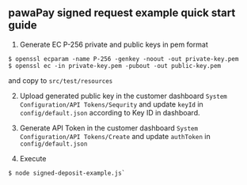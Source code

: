 ## pawaPay signed request example quick start guide

1. Generate EC P-256 private and public keys in pem format 
```
$ openssl ecparam -name P-256 -genkey -noout -out private-key.pem
$ openssl ec -in private-key.pem -pubout -out public-key.pem
```
and copy to `src/test/resources`


2. Upload generated public key in the customer dashboard `System Configuration/API Tokens/Sequrity` and update `keyId` in `config/default.json` according to Key ID in dashboard.


3. Generate API Token in the customer dashboard `System Configuration/API Tokens/Create` and update `authToken` in `config/default.json`


4. Execute 
```
$ node signed-deposit-example.js`
```
